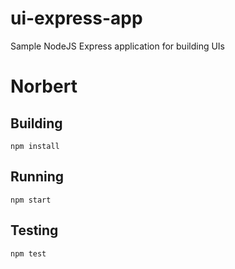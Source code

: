# ui-express-app
Sample NodeJS Express application for building UIs

# Norbert 
## Building

```shell
npm install
```

## Running
```shell
npm start
```

## Testing
```shell
npm test
```


